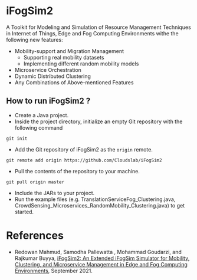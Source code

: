 # iFogSim2
A Toolkit for Modeling and Simulation of Resource Management Techniques in Internet of Things, Edge and Fog Computing Environments withe the following new features:
 * Mobility-support and Migration Management
   * Supporting real mobility datasets
   * Implementing different random mobility models 
 * Microservice Orchestration
 * Dynamic Distributed Clustering
 * Any Combinations of Above-mentioned Features 

## How to run iFogSim2 ?
* Create a Java project. 
* Inside the project directory, initialize an empty Git repository with the following command
```
git init
```
* Add the Git repository of iFogSim2 as the `origin` remote.
```
git remote add origin https://github.com/Cloudslab/iFogSim2
```
* Pull the contents of the repository to your machine.
```
git pull origin master
```
* Include the JARs to your project.  
* Run the example files (e.g. TranslationServiceFog_Clustering.java, CrowdSensing_Microservices_RandomMobility_Clustering.java) to get started.

# References
 * Redowan Mahmud, Samodha Pallewatta , Mohammad Goudarzi, and Rajkumar Buyya, <A href="https://arxiv.org/abs/2109.05636">iFogSim2: An Extended iFogSim Simulator for Mobility, Clustering, and Microservice Management in Edge and Fog Computing Environments</A>, September 2021.

